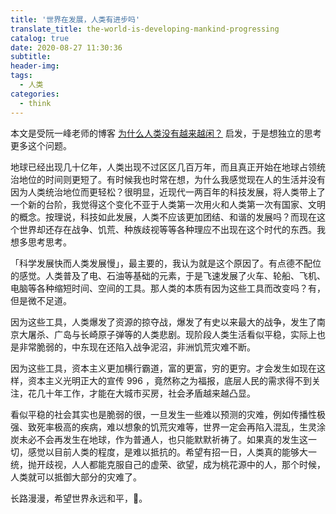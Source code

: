 ```yaml
---
title: '世界在发展，人类有进步吗'
translate_title: the-world-is-developing-mankind-progressing
catalog: true
date: 2020-08-27 11:30:36
subtitle:
header-img:
tags:
  - 人类
categories:
  - think
---
```


本文是受阮一峰老师的博客 [为什么人类没有越来越闲？](http://www.ruanyifeng.com/blog/2020/08/weekly-issue-121.html) 启发，于是想独立的思考更多这个问题。

地球已经出现几十亿年，人类出现不过区区几百万年，而且真正开始在地球占领统治地位的时间则更短了。有时候我也时常在想，为什么我感觉现在人的生活并没有因为人类统治地位而更轻松？很明显，近现代一两百年的科技发展，将人类带上了一个新的台阶，我觉得这个变化不亚于人类第一次用火和人类第一次有国家、文明的概念。按理说，科技如此发展，人类不应该更加团结、和谐的发展吗？而现在这个世界却还存在战争、饥荒、种族歧视等等各种理应不出现在这个时代的东西。我想多思考思考。

「科学发展快而人类发展慢」，最主要的，我认为就是这个原因了。有点德不配位的感觉。人类普及了电、石油等基础的元素，于是飞速发展了火车、轮船、飞机、电脑等各种缩短时间、空间的工具。那人类的本质有因为这些工具而改变吗？有，但是微不足道。

因为这些工具，人类爆发了资源的掠夺战，爆发了有史以来最大的战争，发生了南京大屠杀、广岛与长崎原子弹等的人类悲剧。现阶段人类生活看似平稳，实际上也是非常脆弱的，中东现在还陷入战争泥沼，非洲饥荒灾难不断。

因为这些工具，资本主义更加横行霸道，富的更富，穷的更穷。才会发生如现在这样，资本主义光明正大的宣传 996 ，竟然称之为福报，底层人民的需求得不到关注，花几十年工作，才能在大城市买房，社会矛盾越来越凸显。

看似平稳的社会其实也是脆弱的很，一旦发生一些难以预测的灾难，例如传播性极强、致死率极高的疾病，难以想象的饥荒灾难等，世界一定会再陷入混乱，生灵涂炭未必不会再发生在地球，作为普通人，也只能默默祈祷了。如果真的发生这一切，感觉以目前人类的程度，是难以抵抗的。希望有招一日，人类真的能够大一统，抛开歧视，人人都能克服自己的虚荣、欲望，成为桃花源中的人，那个时候，人类就可以抵御大部分的灾难了。

长路漫漫，希望世界永远和平，🙏。
